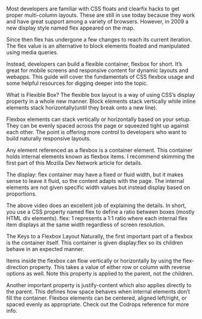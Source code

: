 Most developers are familiar with CSS floats and clearfix hacks to get proper multi-column layouts. These are still in use today because they work and have great support among a variety of browsers. However, in 2009 a new display style named flex appeared on the map.

Since then flex has undergone a few changes to reach its current iteration. The flex value is an alternative to block elements floated and manipulated using media queries.

Instead, developers can build a flexible container, flexbox for short. It’s great for mobile screens and responsive content for dynamic layouts and webapps. This guide will cover the fundamentals of CSS flexbox usage and some helpful resources for digging deeper into the topic.

What is Flexible Box?
The flexible box layout is a way of using CSS’s display property in a whole new manner. Block elements stack vertically while inline elements stack horizontally(until they break onto a new line).

Flexbox elements can stack vertically or horizontally based on your setup. They can be evenly spaced across the page or squeezed tight up against each other. The point is offering more control to developers who want to build naturally responsive layouts.

Any element referenced as a flexbox is a container element. This container holds internal elements known as flexbox items. I recommend skimming the first part of this Mozilla Dev Network article for details.

The display: flex container may have a fixed or fluid width, but it makes sense to leave it fluid, so the content adapts with the page. The internal elements are not given specific width values but instead display based on proportions.

The above video does an excellent job of explaining the details. In short, you use a CSS property named flex to define a ratio between boxes (mostly HTML div elements). flex: 1 represents a 1:1 ratio where each internal flex item displays at the same width regardless of screen resolution.

The Keys to a Flexbox Layout
Naturally, the first important part of a flexbox is the container itself. This container is given display:flex so its children behave in an expected manner.

Items inside the flexbox can flow vertically or horizontally by using the flex-direction property. This takes a value of either row or column with reverse options as well. Note this property is applied to the parent, not the children.

Another important property is justify-content which also applies directly to the parent. This defines how space behaves when internal elements don’t fill the container. Flexbox elements can be centered, aligned left/right, or spaced evenly as appropriate. Check out the Codrops reference for more info.
